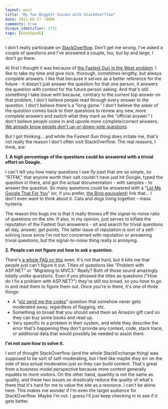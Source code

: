 ```yaml
---
layout: post
title: "My Two Biggest Issues with StackOverflow"
date: 2011-08-17 -0800
comments: true
disqus_identifier: 1731
tags: [GeekSpeak]
---
```

I don't really participate on [StackOverflow](http://stackoverflow.com).
Don't get me wrong, I've asked a couple of questions and I've answered a
couple, too, but by and large, I don't go there.

At first I thought it was because of [the Fastest Gun in the West
problem](http://meta.stackoverflow.com/questions/9731/fastest-gun-in-the-west-problem).
I like to take my time and give nice, thorough, sometimes lengthy, but
always *complete* answers. I like that because it serves as a better
reference for the future - it doesn't just answer the question for that
one person, it answers the question *with context* for the future person
asking. And that's still something I take issue with because, contrary
to the current top answer on that problem, I don't believe people read
through every answer to the question. I don't believe there's a "long
game." I don't believe the asker of the question comes back to their
questions to review any new, more complete answers and switch what they
mark as the "official answer." I don't believe people come in and upvote
more complete/correct answers. [We already know people don't
up-or-down-vote
questions](http://blog.stackoverflow.com/2011/05/vote-for-this-question-or-the-kitten-gets-it/).

But I got thinking... and while the Fastest Gun thing does irritate me,
that's not really the reason I don't often visit StackOverflow. The real
reasons, I think, are:

**1. A high percentage of the questions could be answered with a trivial
effort on Google.**

I can't tell you how many questions I see fly past that are so simple,
so "RTFM," that anyone worth their salt couldn't have just hit Google,
typed the question in there, and got the actual documentation - with
samples - to answer the question. So many questions could be answered
with a "[Let Me Google That For You](http://lmgtfy.com/)" (or, if you
prefer, [the Bing equivalent](http://letmebingthatforyou.com/)) link
that... I don't even want to think about it. Cats and dogs living
together - mass hysteria.

The reason this bugs me is that it really throws off the signal-to-noise
ratio of questions on the site. It also, in my opinion, just serves to
inflate the reputation of the Fastest Gun answerers - sit and search for
trivial questions all day, answer, get points. The latter issue of
reputation is sort of a self-solving issue since I'm not too concerned
with reputation or answering trivial questions, but the signal-to-noise
thing really is annoying.

**2. People can not figure out how to ask a question.**

There's [a whole FAQ on
this](http://stackoverflow.com/questions/how-to-ask) even. It's not that
hard, but it kills me that people just can't figure it out. Titles of
questions like "Problem with ASP.NET" or "Migrating to MVC3." Really?
Both of those sound amazingly *totally unlike questions*. Even if you
phrased the titles as questions ("How do I fix a problem with ASP.NET?")
they're still too broad, so you *have* to go in and read them to figure
them out. Once you're in there, it's one of three things:

-   A "[plz send me the
    codez](http://meta.stackoverflow.com/questions/16096/can-we-have-a-plz-send-me-the-codez-flag-for-moderation-editor-attention)"
    question that somehow never gets moderated away, regardless of
    flagging, etc.
-   Something so broad that you should send them an Amazon gift card so
    they can buy some books and read up.
-   Very specific to a problem in their system, and while they describe
    the error that's happening they don't provide any context, code,
    stack trace, or additional data that would possibly be needed to
    assist them.

**I'm not sure how to solve it.**

I sort of thought StackOverflow (and the whole StackExchange thing) was
supposed to be sort of self-moderating, but I feel like maybe they err
on the side of less actual moderation just so they can build content.
That's great from a business model perspective because more content
generally equates to more visitors. On the other hand, quantity is not
the same as quality, and these two issues so drastically reduce the
quality of what's there that it's hard for me to value the site as a
resource. I can't be alone here. This makes me wonder if I'm even the
target audience for StackOverflow. Maybe I'm not. I guess I'll just keep
checking in to see if it gets better.

